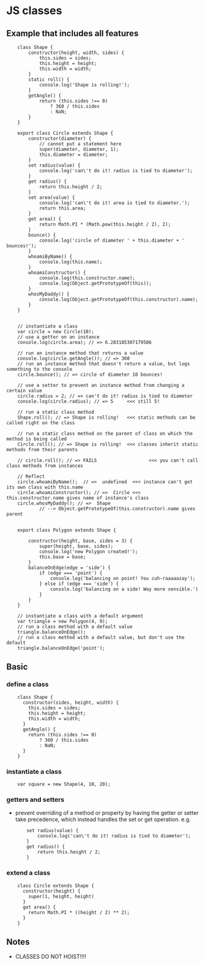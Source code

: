 JS classes
==========

Example that includes all features
----------------------------------

		class Shape {
			constructor(height, width, sides) {
				this.sides = sides;
				this.height = height;
				this.width = width;
			}
			static roll() {
				console.log('Shape is rolling!');
			}
			getAngle() {
				return (this.sides !== 0)
					? 360 / this.sides
					: NaN;
			}
		}

		export class Circle extends Shape {
			constructor(diameter) {
				// cannot put a statement here
				super(diameter, diameter, 1);
				this.diameter = diameter;
			}
			set radius(value) {
				console.log('can\'t do it! radius is tied to diameter');
			}
			get radius() {
				return this.height / 2;
			}
			set area(value) {
				console.log('can\'t do it! area is tied to diameter.');
				return this.area;
			}
			get area() {
				return Math.PI * (Math.pow(this.height / 2), 2);
			}
			bounce() {
				console.log('circle of diameter ' + this.diameter + ' bounces!');
			}
			whoamiByName() {
				console.log(this.name);
			}
			whoamiConstructor() {
				console.log(this.constructor.name);
				console.log(Object.getPrototypeOf(this));
			}
			whosMyDaddy() {
				console.log(Object.getPrototypeOf(this.constructor).name);
			}
		}


		// instantiate a class
		var circle = new Circle(10);
		// use a getter on an instance 
		console.log(circle.area); // => 6.283185307179586

		// run an instance method that returns a value
		console.log(circle.getAngle()); // => 360
		// run an instance method that doesn't return a value, but logs something to the console
		circle.bounce(); // => circle of diameter 10 bounces!

		// use a setter to prevent an instance method from changing a certain value
		circle.radius = 2; // => can't do it! radius is tied to diameter
		console.log(circle.radius); // => 5     <<< still 5!

		// run a static class method
		Shape.roll(); // => Shape is rolling!  	<<< static methods can be called right on the class

		// run a static class method on the parent of class on which the method is being called
		Circle.roll(); // => Shape is rolling!  <<< classes inherit static methods from their parents

		// circle.roll(); // => FAILS   				<<< you can't call class methods from instances

		// Reflect
		circle.whoamiByName();  // =>  undefined  <<< instance can't get its own class with this.name
		circle.whoamiConstructor(); // =>  Circle <<< this.constructor.name gives name of instance's class 
		circle.whosMyDaddy(); // =>  Shape
				// --> Object.getPrototypeOf(this.constructor).name gives parent 


		export class Polygon extends Shape {

			constructor(height, base, sides = 3) {
				super(height, base, sides);
				console.log('new Polygon created!');
				this.base = base;
			}
			balanceOnEdge(edge = 'side') {
				if (edge === 'point') {
					console.log('balancing on point! You cuh-raaaaazay');
				} else if (edge === 'side') {
					console.log('balancing on a side! Way more sensible.')
				}
			}
		}

		// instantiate a class with a default argument
		var triangle = new Polygon(4, 9);
		// run a class method with a default value
		triangle.balanceOnEdge();
		// run a class method with a default value, but don't use the default
		triangle.balanceOnEdge('point');


Basic
-----

### define a class

		class Shape {
		  constructor(sides, height, width) {
		  	this.sides = sides;
		  	this.height = height;
		  	this.width = width;
		  }
		  getAngle() {
		  	return (this.sides !== 0)
		  		? 360 / this.sides
		  		: NaN;
		  }
		}

### instantiate a class

		var square = new Shape(4, 10, 20);

### getters and setters

*   prevent overriding of a method or property by having the getter or setter take precedence,
    which instead handles the set or get operation. e.g.

			set radius(value) {
				console.log('can\'t do it! radius is tied to diameter');
			}
			get radius() {
				return this.height / 2;
			}

### extend a class

		class Circle extends Shape {
		  constructor(height) {
		  	super(1, height, height)
		  }
		  get area() {
		  	return Math.PI * ((height / 2) ** 2);
		  }
		}

Notes
-----

*   CLASSES DO NOT HOIST!!!!